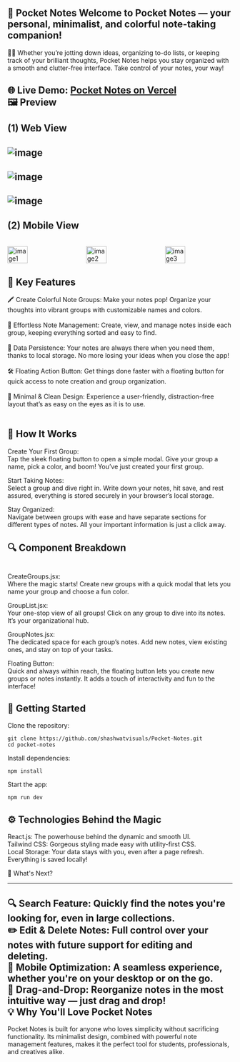 🚀 Pocket Notes
Welcome to Pocket Notes — your personal, minimalist, and colorful note-taking companion! 
--
📒✨ Whether you’re jotting down ideas, organizing to-do lists, or keeping track of your brilliant thoughts, Pocket Notes helps you stay organized with a smooth and clutter-free interface. Take control of your notes, your way!

🌐 Live Demo: [Pocket Notes on Vercel](https://pocket-notes-neon.vercel.app/)
<br/>
🖼️ Preview
<br/><br/>
(1) Web View
<br/>
--
![image](https://github.com/user-attachments/assets/be809f46-69e5-49df-9a65-6c32bf284142)
--
![image](https://github.com/user-attachments/assets/c7c7d1e8-ef9c-4b00-a31e-2f0a68cb32a0)
--
![image](https://github.com/user-attachments/assets/407772b9-f926-47b6-b2a0-0509c1800580)
--
(2) Mobile View
--
<br/>
<div style="display: flex; justify-content: space-between; align-items: center; justify-content: space-between;">
  <img src="https://github.com/user-attachments/assets/a0409b2e-2a0c-4aed-84be-1208a09ada7d" alt="image1" width="30%" />
  <img src="https://github.com/user-attachments/assets/6632def0-ef07-4d1f-881c-67da24fae5eb" alt="image2" width="30%" />
  <img src="https://github.com/user-attachments/assets/f2f07f3b-dad0-4625-8112-02976e232599" alt="image3" width="30%" />
</div>




🌟 Key Features
--
🖍️ Create Colorful Note Groups: Make your notes pop! Organize your thoughts into vibrant groups with customizable names and colors.
<br/><br/>
📝 Effortless Note Management: Create, view, and manage notes inside each group, keeping everything sorted and easy to find.
<br/><br/>
💾 Data Persistence: Your notes are always there when you need them, thanks to local storage. No more losing your ideas when you close the app!
<br/><br/>
🛠️ Floating Action Button: Get things done faster with a floating button for quick access to note creation and group organization.
<br/><br/>
🎨 Minimal & Clean Design: Experience a user-friendly, distraction-free layout that’s as easy on the eyes as it is to use.
<br/><br/>


🎯 How It Works
--
Create Your First Group:
<br/>
Tap the sleek floating button to open a simple modal. Give your group a name, pick a color, and boom! You’ve just created your first group.

Start Taking Notes:
<br/>
Select a group and dive right in. Write down your notes, hit save, and rest assured, everything is stored securely in your browser’s local storage.

Stay Organized:
<br/>
Navigate between groups with ease and have separate sections for different types of notes. All your important information is just a click away.

🔍 Component Breakdown
--
<br/>
CreateGroups.jsx:
<br/>
Where the magic starts! Create new groups with a quick modal that lets you name your group and choose a fun color.

GroupList.jsx:
<br/>
Your one-stop view of all groups! Click on any group to dive into its notes. It’s your organizational hub.

GroupNotes.jsx:
<br/>
The dedicated space for each group’s notes. Add new notes, view existing ones, and stay on top of your tasks.

Floating Button:
<br/>
Quick and always within reach, the floating button lets you create new groups or notes instantly. It adds a touch of interactivity and fun to the interface!

🚀 Getting Started
--
Clone the repository:

```
git clone https://github.com/shashwatvisuals/Pocket-Notes.git
cd pocket-notes
```
Install dependencies:

```
npm install
```
Start the app:

```
npm run dev
```

⚙️ Technologies Behind the Magic
--
React.js: The powerhouse behind the dynamic and smooth UI.  
Tailwind CSS: Gorgeous styling made easy with utility-first CSS.  
Local Storage: Your data stays with you, even after a page refresh. Everything is saved locally!

🌱 What's Next?

***


🔍 Search Feature: Quickly find the notes you're looking for, even in large collections.
<br/>
✏️ Edit & Delete Notes: Full control over your notes with future support for editing and deleting.
<br/>
📱 Mobile Optimization: A seamless experience, whether you're on your desktop or on the go.
<br/>
🧲 Drag-and-Drop: Reorganize notes in the most intuitive way — just drag and drop!
<br/>
💡 Why You'll Love Pocket Notes
--
Pocket Notes is built for anyone who loves simplicity without sacrificing functionality. Its minimalist design, combined with powerful note management features, makes it the perfect tool for students, professionals, and creatives alike.
